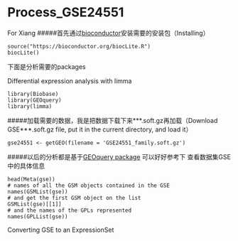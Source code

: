 # Process_GSE24551
For Xiang
#####首先通过[bioconductor](http://www.bioconductor.org/install/)安装需要的安装包（Installing）
```
source("https://bioconductor.org/biocLite.R")
biocLite()
```
下面是分析需要的packages

Differential expression analysis with limma
```
library(Biobase)
library(GEOquery)
library(limma)
```
#####加载需要的数据，我是把数据下载下来***.soft.gz再加载（Download GSE***.soft.gz file, put it in the current directory, and load it）
```
gse24551 <- getGEO(filename = 'GSE24551_family.soft.gz')
```
#####以后的分析都是基于[GEOquery package](https://bioconductor.org/packages/release/bioc/vignettes/GEOquery/inst/doc/GEOquery.html) 可以好好参考下
查看数据集GSE中的具体信息
```
head(Meta(gse))
# names of all the GSM objects contained in the GSE
names(GSMList(gse))
# and get the first GSM object on the list
GSMList(gse)[[1]]
# and the names of the GPLs represented
names(GPLList(gse))
```
Converting GSE to an ExpressionSet
